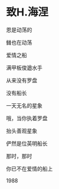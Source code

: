    

# 致H.海涅

恩是动荡的

雠也在动荡

爱情之船

满甲板俊遒水手

从来没有罗盘

没有船长

一天无名的星象

哦，当你执着罗盘

抬头善观星象

俨然是位英明船长

那时，那时

你已不在爱情的船上

1988